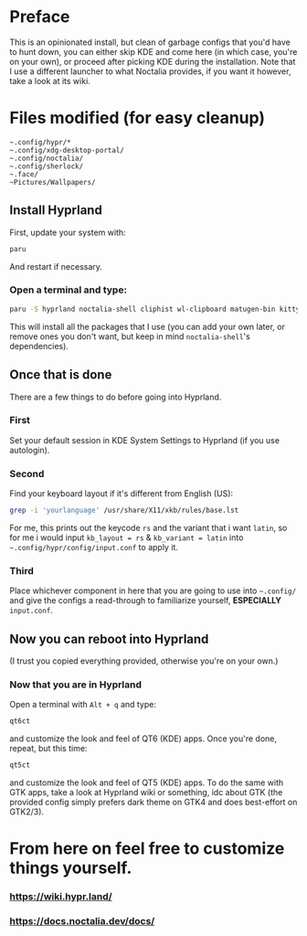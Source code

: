 # Preface
This is an opinionated install, but clean of garbage configs that you'd have to hunt down, you can either skip KDE and come here (in which case, you're on your own), or proceed after picking KDE during the installation. Note that I use a different launcher to what Noctalia provides, if you want it however, take a look at its wiki.
# Files modified (for easy cleanup)
`~.config/hypr/*`\
`~.config/xdg-desktop-portal/`\
`~.config/noctalia/`\
`~.config/sherlock/`\
`~.face/`\
`~Pictures/Wallpapers/`

## Install Hyprland
First, update your system with:
```sh
paru
```
And restart if necessary.
### Open a terminal and type:
```sh
paru -S hyprland noctalia-shell cliphist wl-clipboard matugen-bin kitty qt5ct-kde qt6ct-kde sherlock-launcher-bin xdg-desktop-portal-hyprland xdg-desktop-portal-gtk hyprpolkitagent hyprpicker hyprsysteminfo yazi hyprshot
```
This will install all the packages that I use (you can add your own later, or remove ones you don't want, but keep in mind `noctalia-shell`'s dependencies).

## Once that is done
There are a few things to do before going into Hyprland.
### First
Set your default session in KDE System Settings to Hyprland (if you use autologin).
### Second
Find your keyboard layout if it's different from English (US):
```sh
grep -i 'yourlanguage' /usr/share/X11/xkb/rules/base.lst
```
For me, this prints out the keycode `rs` and the variant that i want `latin`, so for me i would input `kb_layout = rs` & `kb_variant = latin` into `~.config/hypr/config/input.conf` to apply it.
### Third
Place whichever component in here that you are going to use into `~.config/` and give the configs a read-through to familiarize yourself, __ESPECIALLY__ `input.conf`.
## Now you can reboot into Hyprland
(I trust you copied everything provided, otherwise you're on your own.)
### Now that you are in Hyprland
Open a terminal with `Alt + q` and type:
```sh
qt6ct
```
and customize the look and feel of QT6 (KDE) apps. Once you're done, repeat, but this time:
```sh
qt5ct
```
and customize the look and feel of QT5 (KDE) apps. To do the same with GTK apps, take a look at Hyprland wiki or something, idc about GTK (the provided config simply prefers dark theme on GTK4 and does best-effort on GTK2/3).
# From here on feel free to customize things yourself.
### https://wiki.hypr.land/
### https://docs.noctalia.dev/docs/